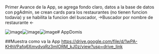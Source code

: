 Primer Avance de la App, se agrega fondo claro, datos a la base de datos con pgAdmin, se crean cards para los restaurantes (no tienen funcion todavia) y se habilita la funcion del buscador, 
->Buscador por nombre de restaurante <- 

![image](https://github.com/user-attachments/assets/3b0bd22c-7ed0-4ed1-aeae-25f98685cb20)![image](https://github.com/user-attachments/assets/7c77ad25-dfd1-4b62-9682-f1d8096506d7)![image](https://github.com/user-attachments/assets/04461a0f-f9a0-41dd-beff-6fd6362aa93a)# AppDomis

##Muestra como va la App
https://drive.google.com/file/d/1wPA-KHhVPafq6XmvdvqRz3mIORM_kJ0z/view?usp=drive_link 
